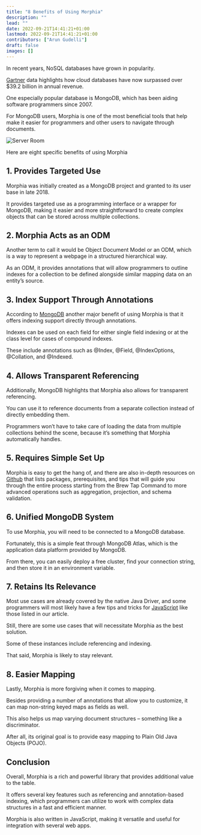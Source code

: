 ```yaml
---
title: "8 Benefits of Using Morphia"
description: ""
lead: ""
date: 2022-09-21T14:41:21+01:00
lastmod: 2022-09-21T14:41:21+01:00
contributors: ["Arun Gudelli"]
draft: false
images: []
---
```


In recent years, NoSQL databases have grown in popularity. 

[Gartner](https://www.techrepublic.com/article/new-gartner-report-shows-massive-growth-database-market-fueled-cloud) data highlights how cloud databases have now surpassed over $39.2 billion in annual revenue. 

One especially popular database is MongoDB, which has been aiding software programmers since 2007. 

For MongoDB users, Morphia is one of the most beneficial tools that help make it easier for programmers and other users to navigate through documents. 

![Server Room](https://img.freepik.com/free-vector/computer-technology-isometric-icon-server-room-digital-device-set-element-design-pc-laptop_39422-1026.jpg)

Here are eight specific benefits of using Morphia

## 1. Provides Targeted Use

Morphia was initially created as a MongoDB project and granted to its user base in late 2018. 

It provides targeted use as a programming interface or a wrapper for MongoDB, making it easier and more straightforward to create complex objects that can be stored across multiple collections.

## 2. Morphia Acts as an ODM

Another term to call it would be Object Document Model or an ODM, which is a way to represent a webpage in a structured hierarchical way. 

As an ODM, it provides annotations that will allow programmers to outline indexes for a collection to be defined alongside similar mapping data on an entity’s source.

## 3. Index Support Through Annotations

According to [MongoDB](https://www.mongodb.com/languages/morphia) another major benefit of using Morphia is that it offers indexing support directly through annotations. 

Indexes can be used on each field for either single field indexing or at the class level for cases of compound indexes.

These include annotations such as @Index, @Field, @IndexOptions, @Collation, and @Indexed.

## 4. Allows Transparent Referencing

Additionally, MongoDB highlights that Morphia also allows for transparent referencing. 

You can use it to reference documents from a separate collection instead of directly embedding them. 

Programmers won’t have to take care of loading the data from multiple collections behind the scene, because it’s something that Morphia automatically handles.

## 5. Requires Simple Set Up

Morphia is easy to get the hang of, and there are also in-depth resources on [Github](https://github.com/mongodb-developer/morphia-quickstart) that lists packages, prerequisites, and tips that will guide you through the entire process starting from the Brew Tap Command to more advanced operations such as aggregation, projection, and schema validation.

## 6. Unified MongoDB System

To use Morphia, you will need to be connected to a MongoDB database.

Fortunately, this is a simple feat through MongoDB Atlas, which is the application data platform provided by MongoDB. 

From there, you can easily deploy a free cluster, find your connection string, and then store it in an environment variable.

## 7. Retains Its Relevance

Most use cases are already covered by the native Java Driver, and some programmers will most likely have a few tips and tricks for [JavaScript](https://www.arungudelli.com/tutorial/javascript/most-useful-javascript-tips-and-tricks/) like those listed in our article.

Still, there are some use cases that will necessitate Morphia as the best solution. 

Some of these instances include referencing and indexing. 

That said, Morphia is likely to stay relevant.

## 8. Easier Mapping

Lastly, Morphia is more forgiving when it comes to mapping. 

Besides providing a number of annotations that allow you to customize, it can map non-string keyed maps as fields as well. 

This also helps us map varying document structures – something like a discriminator. 

After all, its original goal is to provide easy mapping to Plain Old Java Objects (POJO). 

## Conclusion

Overall, Morphia is a rich and powerful library that provides additional value to the table. 

It offers several key features such as referencing and annotation-based indexing, which programmers can utilize to work with complex data structures in a fast and efficient manner. 

Morphia is also written in JavaScript, making it versatile and useful for integration with several web apps. 


